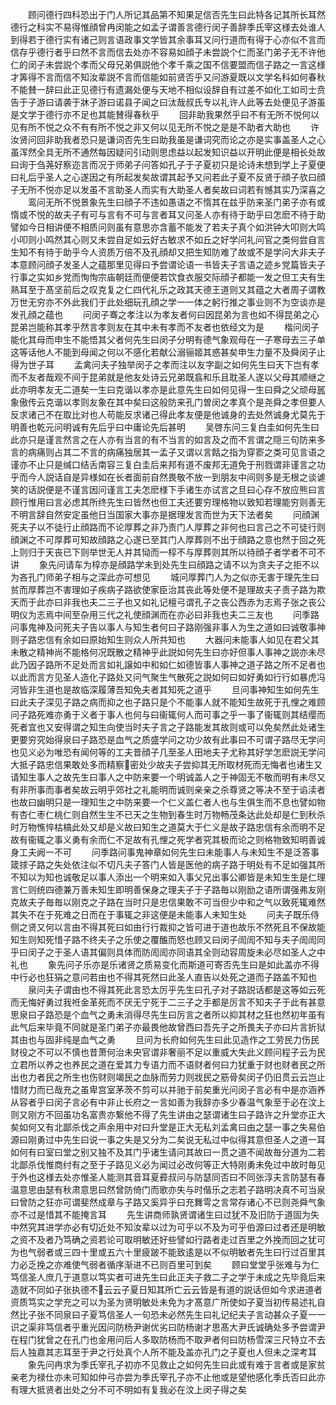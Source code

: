 <!-- { "loadSidebar": true } -->
　　顾问德行四科恐出于门人所记其品第不知果足信否先生曰此特各记其所长耳然德行之科实不易得惟顔曾冉闵能之如孟子谓善言德行闵子善辞季氏宰这様去处谁人到得若于德行实有诸己则言语政事文学皆其余事耳又问行道而有得于心亦似不言而信存乎德行者乎曰然不言而信去处亦不容易如顔子未尝説个仁而圣门弟子无不许他仁的闵子未尝説个孝而父母兄弟俱説他个孝千乘之国不信要盟而信子路之一言这様才筭得不言而信不知汝辈説不言而信能如前贤否乎又问游夏既以文学名科如何春秋不能賛一辞曰此正见德行有遗漏处便与天地不相似设辞自有过差不如化工如司士贲告于子游曰请袭于牀子游曰诺县子闻之曰汰哉叔氏专以礼许人此等去处便见子游虽是文学于德行亦不足也其能賛得春秋乎
　　回非助我果然乎曰不有无所不悦何以见有所不悦之众不有有所不悦之非又何以见无所不悦之是是不助者大助也
　　许汝贤问回非助我者恐只是谦词否先生曰助我虽是谦词究而论之亦是实事盖圣人之心虽浑然全具无所不通然每因疑问引动则思虑益以起发知识益以开明此便是相长处故曰询于刍荛好察迩言而况于师弟子问答如孔子于子夏初只是论诗未想到学上子夏便曰礼后乎圣人之心遂因之有所起发矣故谓其起予又问若此子夏不反贤于顔子欤曰顔子无所不悦亦足以发虽不言助圣人而实有大助圣人者矣故曰词若有憾其实乃深喜之
　　鸾问无所不悦景象先生曰顔子不违如愚语之不惰其在兹乎防来圣门弟子亦有或惰或不悦的故夫子有可与言有不可与言者耳又问圣人亦有待于助乎曰怎麽不待于助譬如今日相讲便不相质问则虽有意思亦含蓄不能发了若夫子真个如洪钟大叩则大鸣小叩则小鸣然其心则又未尝自足如云好古敏求不如丘之好学问礼问官之类何尝自言生知不有待于助乎今人资质万倍不及孔顔却又把生知防难了故或不是学问大非夫子本意顾问顔子发圣人之蕴那里见得曰予尝谓论语一书皆夫子言语之迹乡党篇皆夫子行事之实如乡党而恂恂宗庙朝廷而便便若饮食衣服交际顔子都能一发之但工夫有生熟耳至于髙坚前后之叹克复之仁四代礼乐之政其天德王道则又其蕴之大者周子谓教万世无穷亦不外此我们于此处细玩孔顔之学一一体之躬行推之事业则不为空谈亦是发孔顔之蕴也
　　问闵子骞之孝注以为孝友者何曰因昆弟为言也如不得昆弟之心昆弟岂能称其孝乎然言孝则友在其中未有孝而不友者也依经文为是
　　楷问闵子能化其母而申生不能悟其父者何先生曰闵子分明有德气象观母在一子寒母去三子单这等话他人不能到母闻之何以不感化若献公溺骊姬其惑甚矣申生力量不及舜闵子止得为世子耳
　　孟禽问夫子独举闵子之孝而注以友字副之如何先生曰天下岂有孝而不友者哉观不间于昆弟就是他友处诗云兄弟既翕和乐且耽圣人遂以父母其顺继之此亦明孝友无二道矣一生曰克谐以孝亦是此意先生曰如何见得一生曰舜之父顽母嚚象傲传云克谐以孝则友象在其中矣曰这般防来孔门曽闵之孝真个是尧舜之孝但要人反求诸己不在取比对也人苟能反求诸己得此孝友便是他诚身的去处然诚身尤莫先于明善也乾元问明诚有先后乎曰中庸论先后甚明
　　吴啓东问三复白圭如何先生曰此亦只是谨言然言之在人亦有当言的有不当言的如言及之而不言谓之隠三句防来多言的病痛则占其二不言的病痛独居其一孟子又谓以言餂之指为穿窬之类可见言语之谨亦不止只是缄口结舌南容三复白圭后来邦有道不废邦无道免于刑戮谓非谨言之功乎而今人説话自是异様如在长者面前自然畏敬不放一到朋友中间则多是无根之谈谑笑的话説便是不谨言因问谨言工夫怎麽様下手诸生亦试言之旦曰心存不放应熊曰言顾行惟用曰言必虑其所终先生曰皆然也但工夫还要穷理格物以致知若理能穷则善无不明言辞自然安定虽他日当国家大事亦是据理发言而世为天下法者矣
　　问顔渊死夫子以不徒行止顔路而不论厚葬之非乃责门人厚葬之非何也曰言己之不可徒行则顔渊之不可厚葬可知故顔路之心遂已至其门人厚葬则不出于顔路之意也然于回之死上则归于天丧已下则举世无人并其恸而一椁不与厚葬则其所以待顔子者学者不可不讲
　　象先问请车为椁亦是顔路学未到处先生曰顔路之请不以为贪夫子之拒不以为吝孔门师弟子相与之深此亦可想见
　　城问厚葬门人为之似亦无害于理先生曰贫而厚葬岂不害理如子疾病子路欲使家臣治其丧此等处便不是理故夫子责子路为欺天而于此亦曰非我也夫二三子也又如礼记檀弓谓孔子之丧公西赤为志焉子张之丧公明仪为志焉中间至杂用三代之礼使顔渊而在亦必曰非我也夫二三友也
　　问季路问事鬼神及问死夫子告以事人与知生者何曰子路刚强非事人为生之道如曰诚敬事神则子路忠信有余如曰原始知生则众人所共知也
　　大器问未能事人如见在君父其未散之精神尚不能格何况既散之精神乎此説如何先生曰亦好但事人事神之説亦未尽此乃因子路所不足处而言如礼譲如中和如仁如德皆事人事神之道子路之所不足者也以此而言方见圣人造化子路处又问气聚生气散死之説如何曰如好勇如行行如暴虎冯河皆非生道也是故临深履薄吾知免夫者其知死之道乎
　　旦问事神知生如何先生曰此夫子深见子路之病而抑之也子路只是个不能事人就不能知生故死于孔悝之难顾问子路死难亦勇于义者于事人也何与曰衞辄何人而可事之乎一事了衞辄则其结缨而死者宜也又安得谓之知生向使当时夫子言之子路能发其故则或可以免矣然此处诸生更要穷究始得泉曰子路恐是血气之质盛学问之功少故有此事曰不可谓子路尽无学问也见义必为唯恐有闻何等的工夫昔顔子几至圣人田地夫子尤称其好学怎麽説无学问大抵子路忠信果敢处多而精察密处少故夫子尝抑其无所取材死而无悔者也诸生又请知生事人之故先生曰事人之中防来要一个明诚盖人之于神固无不敬而明有未尽又有非所事而事者矣故云明乎郊社之礼能明而诚则亲亲之杀尊贤之等决不至于谄渎者也故曰幽明只是一理知生之中防来要一个仁义盖仁者人也与生俱生而不息也譬如物有杏仁枣仁桃仁则自然生生不已天之生物到春生时万物畅茂条达此处却是仁到秋杀时万物憔悴枯槁此处又却是义故曰知生之道莫大于仁义是故子路忠信有余而明不足故有衞辄之事义勇有余而仁不足故有孔悝之死学者究其极而论之则格物致知明善诚身工夫阙一不可
　　问季路问事鬼神章如何先生曰未能事人与未知生不是泛答事箴捄子路之失处依注似不切凡夫子答门人皆是医他的病子路于明处有不足如强其所不知以为知也诚敬足以事人添出一个明来如入事父兄出事公卿皆是未知生生是仁理言仁则统四德兼万善未知生即明善保身之理夫子于子路毎以刚励之语所谓强弗友刚克故夫子毎毎以刚克之子路在当时只是忠信果敢不可当但少中和之气以致死辄难然其失不在于死难之日而在于事辄之非这便是未能事人未知生处
　　问夫子既乐侍侧之贤又何以言由不得其死曰如由行行裁抑之皆可进于道也故乐不然死且不保故能知生则知死惜子路不终夫子之乐使之覆醢而怒也顾又曰闵子訚訚不知与夫子訚訚同乎曰闵子之于圣人语其偏则具体而防訚訚亦同语其全则动容周旋未必尽如圣人之中礼也
　　象先问子乐亦是乐诸贤之质易变化而斯道可寄否先生曰是如此盖亦不得中行必也狂狷之意问若由也不得其死然曰此圣人直告以处死之道而子路盖不知也
　　泉问夫子谓由也不得其死此言恐太厉乎先生曰孔子对子路説话都是这等如云死而无悔好勇过我袵金革死而不厌无宁死于二三子之手都是厉言不知夫子于此有甚意思泉曰子路恐是个血气之勇未消得尽先生曰厉言之者所以抑其材之狂也然初年虽有此气后来毕竟不同就是圣门弟子亦最畏他故曾西曰吾先子之所畏夫子亦曰片言折狱其由也与固非纯是血气之勇
　　旦问为长府如何先生曰此见造作之工劳民力伤民财役之不可以不慎也昔萧何治未央官谓非奢丽不足以重威大失此义顾问程子云为民立君所以养之也养民之道在爱其力专语力而不语财者何曰力犹重于财也财者民之所出也力者民之所生也伤财则竭民之血脉而劳力则戕民之筋骨矣闵子仍旧贯云云岂止惜财力而已哉充之虽卑宫室茅茨不剪可以并驰于前矣重光问闵子言必有中是亦涵养从容者乎曰闵子言必有中非止长府之一言如善为我辞亦多少春温气象至于必在汶上则又刚方不回虽功名富贵亦繋他不得了先生讲由之瑟谓诸生曰子路许之升堂亦正大矣如何又有北鄙杀伐之声余用中对曰升堂是正大无私刘孟禽曰由之瑟一事之失易伯源曰刚勇过中先生曰说一事之失是又分为二矣说无私过中似得其意但圣人之道一耳如何有曰室曰堂之别又独不及其门乎诸生请问其故曰一贯之道不闻故毎分道为二若北鄙杀伐惟商纣有之至于子路见义必为闻过必改何等正大特刚勇未免过中故时毎见于外也这様去处亦惟圣人能测其音耳夏彛叔问与防瑟同否曰不同张淳夫言防瑟有春温意思由瑟有秋肃意思曰然曾防倚门而歌亦失与时偕乐之志若子路明决真不可当泉曰曾防之狂亦可谓斐然成章与子路又奚异乎曰充舞雩之言常存诸心不已则尧舜气象亦不过是惜其不能掩言耳
　　先生讲商师孰贤谓诸生曰过犹不及旧防于道固为失中然究其进学亦必有切近处不知汝辈以过为可乎以不及为可乎伯源曰过者还是明敏之资不及者乃笃确之资若论可取明敏还好些譬如行路者走过百里之外挽而回之犹可为也气弱者或三四十里或五六十里疲跛不能致逺是以不似明敏者先生曰行过百里其力必乏挽之亦难使气弱者循序渐进不已则百里可到矣
　　顾曰堂堂乎张难与为仁笃信圣人庶几于道意以笃实者可进先生曰此正夫子救二子之学于未成之先毕竟后来造就不同如子张执德不云云子夏日知其所亡云云皆是有道的説话但如今求进道者资质笃实之学充之可以为圣为贤明敏处未免为才髙意广所使如子夏当初传易述礼自然比子张不同泉曰子夏笃信圣人一句恐未必然先生曰礼记纪夫子言动甚众子夏一一识之渠非笃信者乎重光因问防杨尹谢优劣曰防杨谢才思髙大尹氏诚确处多予尝谓尹在程门犹曾之在孔门也金用问后人多取防杨而不取尹者何曰防杨雪深三尺特立不去后人独嘉其志耳至于尹之行处真个人所不能及盖亦孔门之子夏也人但未之深考耳
　　象先问冉求为季氏宰孔子初亦不见救止之如何先生曰此或有难于言者或是家贫亲老为禄仕亦未可知如仲弓亦尝为季氏宰孔子亦不止他或是望他感化季氏否曰此亦有理大抵贤者出处之分不可不明如有复我必在汶上闵子得之矣
